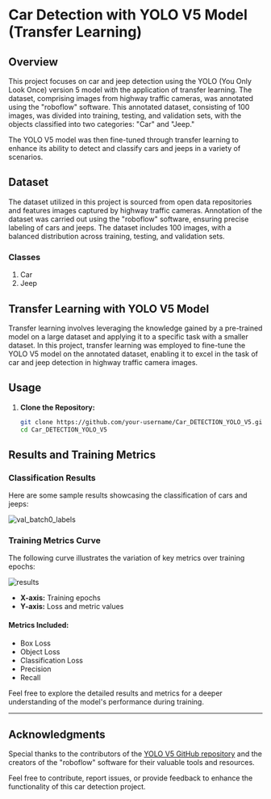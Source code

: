 # Car Detection with YOLO V5 Model (Transfer Learning)

## Overview

This project focuses on car and jeep detection using the YOLO (You Only Look Once) version 5 model with the application of transfer learning. The dataset, comprising images from highway traffic cameras, was annotated using the "roboflow" software. This annotated dataset, consisting of 100 images, was divided into training, testing, and validation sets, with the objects classified into two categories: "Car" and "Jeep."

The YOLO V5 model was then fine-tuned through transfer learning to enhance its ability to detect and classify cars and jeeps in a variety of scenarios.

## Dataset

The dataset utilized in this project is sourced from open data repositories and features images captured by highway traffic cameras. Annotation of the dataset was carried out using the "roboflow" software, ensuring precise labeling of cars and jeeps. The dataset includes 100 images, with a balanced distribution across training, testing, and validation sets.

### Classes
1. Car
2. Jeep

## Transfer Learning with YOLO V5 Model

Transfer learning involves leveraging the knowledge gained by a pre-trained model on a large dataset and applying it to a specific task with a smaller dataset. In this project, transfer learning was employed to fine-tune the YOLO V5 model on the annotated dataset, enabling it to excel in the task of car and jeep detection in highway traffic camera images.

## Usage

1. **Clone the Repository:**
   ```bash
   git clone https://github.com/your-username/Car_DETECTION_YOLO_V5.git
   cd Car_DETECTION_YOLO_V5

## Results and Training Metrics

### Classification Results

Here are some sample results showcasing the classification of cars and jeeps:

![val_batch0_labels](https://github.com/Raja904/Car_Detection_YOLO_V5/assets/108182700/71345541-8edb-4bef-9c66-8b3f90890855)


### Training Metrics Curve

The following curve illustrates the variation of key metrics over training epochs:

![results](https://github.com/Raja904/Car_Detection_YOLO_V5/assets/108182700/b1aed854-b042-42cc-a7bd-30f2322f5fc6)


- **X-axis:** Training epochs
- **Y-axis:** Loss and metric values

#### Metrics Included:
- Box Loss
- Object Loss
- Classification Loss
- Precision
- Recall


Feel free to explore the detailed results and metrics for a deeper understanding of the model's performance during training.

---



## Acknowledgments

Special thanks to the contributors of the [YOLO V5 GitHub repository](https://github.com/ultralytics/yolov5) and the creators of the "roboflow" software for their valuable tools and resources.

Feel free to contribute, report issues, or provide feedback to enhance the functionality of this car detection project.



